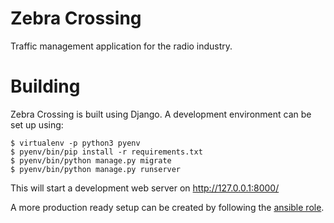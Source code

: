 # Zebra Crossing

Traffic management application for the radio industry.

# Building

Zebra Crossing is built using Django. A development environment can be set up using:

```
$ virtualenv -p python3 pyenv
$ pyenv/bin/pip install -r requirements.txt
$ pyenv/bin/python manage.py migrate
$ pyenv/bin/python manage.py runserver
```
This will start a development web server on http://127.0.0.1:8000/

A more production ready setup can be created by following the
[ansible role](https://gitlab.com/zebra-crossing/ansible).
